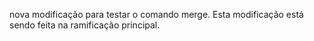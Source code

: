 nova modificação para testar o comando merge.
Esta modificação está sendo feita na ramificação principal.

